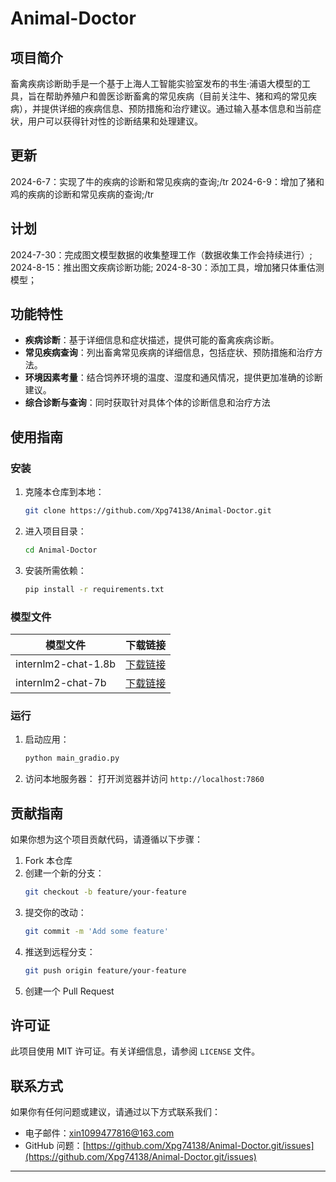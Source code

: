 # Animal-Doctor
## 项目简介
畜禽疾病诊断助手是一个基于上海人工智能实验室发布的书生·浦语大模型的工具，旨在帮助养殖户和兽医诊断畜禽的常见疾病（目前关注牛、猪和鸡的常见疾病），并提供详细的疾病信息、预防措施和治疗建议。通过输入基本信息和当前症状，用户可以获得针对性的诊断结果和处理建议。

## 更新
2024-6-7：实现了牛的疾病的诊断和常见疾病的查询;/tr
2024-6-9：增加了猪和鸡的疾病的诊断和常见疾病的查询;/tr

## 计划
2024-7-30：完成图文模型数据的收集整理工作（数据收集工作会持续进行）;
2024-8-15：推出图文疾病诊断功能;
2024-8-30：添加工具，增加猪只体重估测模型；

## 功能特性
- **疾病诊断**：基于详细信息和症状描述，提供可能的畜禽疾病诊断。
- **常见疾病查询**：列出畜禽常见疾病的详细信息，包括症状、预防措施和治疗方法。
- **环境因素考量**：结合饲养环境的温度、湿度和通风情况，提供更加准确的诊断建议。
- **综合诊断与查询**：同时获取针对具体个体的诊断信息和治疗方法

## 使用指南

### 安装

1. 克隆本仓库到本地：
    ```bash
    git clone https://github.com/Xpg74138/Animal-Doctor.git
    ```
2. 进入项目目录：
    ```bash
    cd Animal-Doctor
    ```
3. 安装所需依赖：
    ```bash
    pip install -r requirements.txt
    ```

### 模型文件

模型文件|	下载链接
--|--
internlm2-chat-1.8b|	[下载链接](https://openxlab.org.cn/models/detail/OpenLMLab/internlm2-chat-1.8b)
internlm2-chat-7b|	[下载链接](https://openxlab.org.cn/models/detail/OpenLMLab/internlm2-chat-7b)

### 运行

1. 启动应用：
    ```bash
    python main_gradio.py
    ```
2. 访问本地服务器：
    打开浏览器并访问 `http://localhost:7860`



## 贡献指南

如果你想为这个项目贡献代码，请遵循以下步骤：

1. Fork 本仓库
2. 创建一个新的分支：
    ```bash
    git checkout -b feature/your-feature
    ```
3. 提交你的改动：
    ```bash
    git commit -m 'Add some feature'
    ```
4. 推送到远程分支：
    ```bash
    git push origin feature/your-feature
    ```
5. 创建一个 Pull Request

## 许可证

此项目使用 MIT 许可证。有关详细信息，请参阅 `LICENSE` 文件。

## 联系方式

如果你有任何问题或建议，请通过以下方式联系我们：

- 电子邮件：xin1099477816@163.com
- GitHub 问题：[https://github.com/Xpg74138/Animal-Doctor.git/issues](https://github.com/Xpg74138/Animal-Doctor.git/issues)

---
